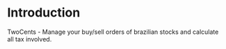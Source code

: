 # Introduction
TwoCents - Manage your buy/sell orders of brazilian stocks and calculate all tax involved. 
